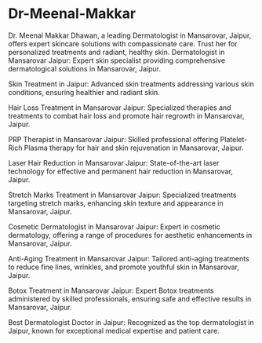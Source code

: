 # Dr-Meenal-Makkar
Dr. Meenal Makkar Dhawan, a leading Dermatologist in Mansarovar, Jaipur, offers expert skincare solutions with compassionate care. Trust her for personalized treatments and radiant, healthy skin.
Dermatologist in Mansarovar Jaipur: Expert skin specialist providing comprehensive dermatological solutions in Mansarovar, Jaipur.

Skin Treatment in Jaipur: Advanced skin treatments addressing various skin conditions, ensuring healthier and radiant skin.

Hair Loss Treatment in Mansarovar Jaipur: Specialized therapies and treatments to combat hair loss and promote hair regrowth in Mansarovar, Jaipur.

PRP Therapist in Mansarovar Jaipur: Skilled professional offering Platelet-Rich Plasma therapy for hair and skin rejuvenation in Mansarovar, Jaipur.

Laser Hair Reduction in Mansarovar Jaipur: State-of-the-art laser technology for effective and permanent hair reduction in Mansarovar, Jaipur.

Stretch Marks Treatment in Mansarovar Jaipur: Specialized treatments targeting stretch marks, enhancing skin texture and appearance in Mansarovar, Jaipur.

Cosmetic Dermatologist in Mansarovar Jaipur: Expert in cosmetic dermatology, offering a range of procedures for aesthetic enhancements in Mansarovar, Jaipur.

Anti-Aging Treatment in Mansarovar Jaipur: Tailored anti-aging treatments to reduce fine lines, wrinkles, and promote youthful skin in Mansarovar, Jaipur.

Botox Treatment in Mansarovar Jaipur: Expert Botox treatments administered by skilled professionals, ensuring safe and effective results in Mansarovar, Jaipur.

Best Dermatologist Doctor in Jaipur: Recognized as the top dermatologist in Jaipur, known for exceptional medical expertise and patient care.









